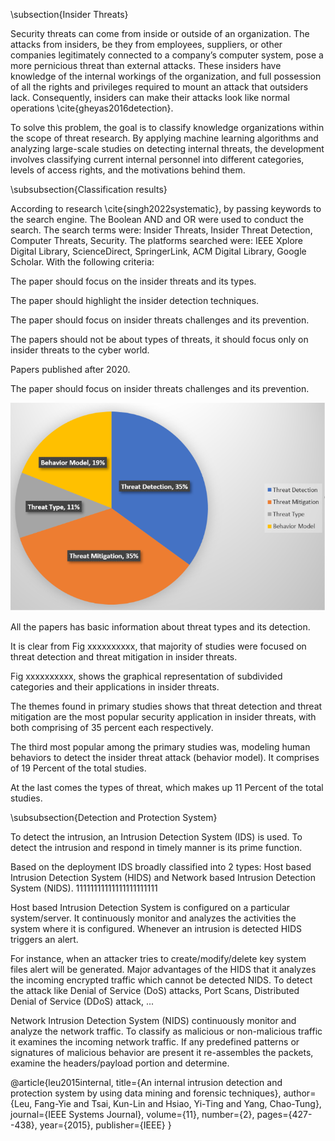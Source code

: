 \subsection{Insider Threats}

Security threats can come from inside or outside of an organization. The attacks from insiders, be they from employees, suppliers, or other companies legitimately connected to a company’s computer system, pose a more pernicious threat than external attacks. These insiders have knowledge of the internal workings of the organization, and full possession of all the rights and privileges required to mount an attack that outsiders lack. Consequently, insiders can make their attacks look like normal operations \cite{gheyas2016detection}.

<!-- Các mối đe dọa bảo mật có thể đến từ bên trong hoặc bên ngoài tổ chức. Các cuộc tấn công từ nội bộ, có thể là từ nhân viên, nhà cung cấp hoặc các công ty khác được kết nối hợp pháp với hệ thống máy tính của công ty, gây ra mối đe dọa nguy hiểm hơn các cuộc tấn công từ bên ngoài. Những người trong nội bộ này có kiến ​​thức về hoạt động nội bộ của tổ chức và có đầy đủ sở hữu tất cả các quyền và đặc quyền cần thiết để tiến hành một cuộc tấn công mà người ngoài không có. Do đó, những người trong nội bộ có thể khiến các cuộc tấn công của họ trông giống như các hoạt động bình thường \cite{gheyas2016detection}. -->

To solve this problem, the goal is to classify knowledge organizations within the scope of threat research. By applying machine learning algorithms and analyzing large-scale studies on detecting internal threats, the development involves classifying current internal personnel into different categories, levels of access rights, and the motivations behind them.

<!-- Để giải quyết vấn đề này, mục tiêu là phân loại các tổ chức tri thức trong phạm vi nghiên cứu mối đe dọa. Bằng cách áp dụng các thuật toán học máy và phân tích các nghiên cứu quy mô lớn về phát hiện các mối đe dọa nội bộ, quá trình phát triển bao gồm việc phân loại nhân sự nội bộ hiện tại thành các danh mục, cấp độ quyền truy cập khác nhau và động cơ đằng sau chúng. -->

\subsubsection{Classification results}

<!-- \subsubsection{Kết quả phân loại} -->

According to research \cite{singh2022systematic}, by passing keywords to the search engine. The Boolean AND and OR were used to conduct the search. The search terms were: Insider Threats, Insider Threat Detection, Computer Threats, Security. The platforms searched were: IEEE Xplore Digital Library, ScienceDirect, SpringerLink, ACM Digital Library, Google Scholar. With the following criteria:

<!-- Inclusion Criteria  -->

The paper should focus on the insider threats and its types.

The paper should highlight the insider detection techniques.

The paper should focus on insider threats challenges and its prevention.

<!-- Exclusion criteria -->

The papers should not be about types of threats, it should focus only on insider threats to the cyber world.

Papers published after 2020.

The paper should focus on insider threats challenges and its prevention.

<!-- Summary of results received \cite{singh2022systematic}: -->

![alt text](image-1.png)

All the papers has basic information about threat types and its detection.

It is clear from Fig xxxxxxxxxx, that majority of studies were focused on threat detection and threat mitigation in insider threats.

Fig xxxxxxxxxx, shows the graphical representation of subdivided categories and their applications in insider threats.

The themes found in primary studies shows
that threat detection and threat mitigation are the most popular security application in insider threats, with both comprising of 35 percent each respectively.

The third most popular among the primary studies was, modeling human behaviors to detect the insider threat attack (behavior model). It comprises of 19 Percent of the total studies.

At the last comes the types of threat, which makes up 11 Percent of the total studies.

\subsubsection{Detection and Protection System}

<!-- \subsubsection{Hệ thống phát hiện và bảo vệ} -->

To detect the intrusion, an Intrusion Detection System (IDS) is used. To detect the intrusion and respond in timely manner is its prime function.

<!-- Để phát hiện sự xâm nhập, Hệ thống phát hiện xâm nhập (IDS) được sử dụng. Chức năng chính của nó là phát hiện sự xâm nhập và phản hồi kịp thời. -->

Based on the deployment IDS broadly classified into 2 types: Host based Intrusion Detection System (HIDS) and Network based Intrusion Detection System (NIDS). 11111111111111111111111

<!-- Dựa trên IDS triển khai được phân loại rộng rãi thành hai loại, tức là Hệ thống phát hiện xâm nhập dựa trên máy chủ (HIDS) và Hệ thống phát hiện xâm nhập dựa trên mạng (NIDS). -->

Host based Intrusion Detection System is configured on a particular system/server. It continuously monitor and analyzes the activities the system where it is configured. Whenever an intrusion is detected HIDS triggers an alert.

For instance, when an attacker tries to create/modify/delete key system files alert will be generated. Major advantages of the HIDS that it analyzes the incoming encrypted traffic which cannot be detected NIDS. To detect the attack like Denial of Service (DoS) attacks, Port Scans, Distributed Denial of Service (DDoS) attack, ...

<!-- Hệ thống phát hiện xâm nhập dựa trên máy chủ được cấu hình trên một hệ thống/máy chủ cụ thể. Nó liên tục theo dõi và phân tích các hoạt động của hệ thống nơi nó được cấu hình. Bất cứ khi nào phát hiện sự xâm nhập, HIDS sẽ kích hoạt cảnh báo. -->

<!-- Ví dụ: Khi kẻ tấn công cố gắng tạo/sửa đổi/xóa các tệp hệ thống chính, cảnh báo sẽ được tạo. Ưu điểm chính của HIDS rằng nó phân tích lưu lượng được mã hóa đến mà NIDS không thể phát hiện được. Để phát hiện cuộc tấn công như Denial of Các cuộc tấn công dịch vụ (DoS), Quét cổng, tấn công từ chối dịch vụ phân tán (DDoS), v.v. -->

Network Intrusion Detection System (NIDS) continuously monitor and analyze the network traffic. To classify as malicious or non-malicious traffic it examines the incoming network traffic. If any predefined patterns or signatures of malicious behavior are present it re-assembles the packets, examine the headers/payload portion and determine.

<!-- Hệ thống phát hiện xâm nhập mạng (NIDS) liên tục giám sát và phân tích lưu lượng mạng. Để phân loại là lưu lượng truy cập độc hại hoặc không độc hại nó kiểm tra lưu lượng mạng đến. Nếu có bất kỳ mẫu hoặc dấu hiệu xác định trước nào của hành vi nguy hiểm thì nó tập hợp lại các gói tin, kiểm tra phần tiêu đề/tải trọng và xác định -->

@article{leu2015internal,
title={An internal intrusion detection and protection system by using data mining and forensic techniques},
author={Leu, Fang-Yie and Tsai, Kun-Lin and Hsiao, Yi-Ting and Yang, Chao-Tung},
journal={IEEE Systems Journal},
volume={11},
number={2},
pages={427--438},
year={2015},
publisher={IEEE}
}
